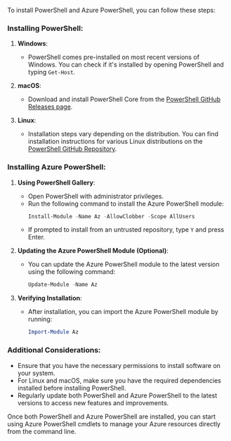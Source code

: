 To install PowerShell and Azure PowerShell, you can follow these steps:

### Installing PowerShell:

1. **Windows**:
   - PowerShell comes pre-installed on most recent versions of Windows. You can check if it's installed by opening PowerShell and typing `Get-Host`.

2. **macOS**:
   - Download and install PowerShell Core from the [PowerShell GitHub Releases page](https://github.com/PowerShell/PowerShell/releases).

3. **Linux**:
   - Installation steps vary depending on the distribution. You can find installation instructions for various Linux distributions on the [PowerShell GitHub Repository](https://github.com/PowerShell/PowerShell).

### Installing Azure PowerShell:

1. **Using PowerShell Gallery**:
   - Open PowerShell with administrator privileges.
   - Run the following command to install the Azure PowerShell module:
     ```powershell
     Install-Module -Name Az -AllowClobber -Scope AllUsers
     ```
   - If prompted to install from an untrusted repository, type `Y` and press Enter.

2. **Updating the Azure PowerShell Module (Optional)**:
   - You can update the Azure PowerShell module to the latest version using the following command:
     ```powershell
     Update-Module -Name Az
     ```

3. **Verifying Installation**:
   - After installation, you can import the Azure PowerShell module by running:
     ```powershell
     Import-Module Az
     ```

### Additional Considerations:

- Ensure that you have the necessary permissions to install software on your system.
- For Linux and macOS, make sure you have the required dependencies installed before installing PowerShell.
- Regularly update both PowerShell and Azure PowerShell to the latest versions to access new features and improvements.

Once both PowerShell and Azure PowerShell are installed, you can start using Azure PowerShell cmdlets to manage your Azure resources directly from the command line.
